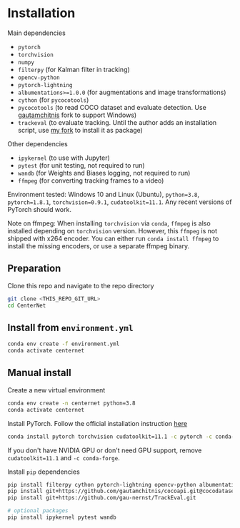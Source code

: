 # Installation

Main dependencies

- `pytorch`
- `torchvision`
- `numpy`
- `filterpy` (for Kalman filter in tracking)
- `opencv-python`
- `pytorch-lightning`
- `albumentations>=1.0.0` (for augmentations and image transformations)
- `cython` (for `pycocotools`)
- `pycocotools` (to read COCO dataset and evaluate detection. Use [gautamchitnis](https://github.com/gautamchitnis/cocoapi) fork to support Windows)
- `trackeval` (to evaluate tracking. Until the author adds an installation script, use [my fork](https://github.com/gau-nernst/TrackEval) to install it as package)

Other dependencies

- `ipykernel` (to use with Jupyter)
- `pytest` (for unit testing, not required to run)
- `wandb` (for Weights and Biases logging, not required to run)
- `ffmpeg` (for converting tracking frames to a video)

Environment tested: Windows 10 and Linux (Ubuntu), `python=3.8`, `pytorch=1.8.1`, `torchvision=0.9.1`, `cudatoolkit=11.1`. Any recent versions of PyTorch should work.

Note on ffmpeg: When installing `torchvision` via `conda`, `ffmpeg` is also installed depending on `torchvision` version. However, this `ffmpeg` is not shipped with x264 encoder. You can either run `conda install ffmpeg` to install the missing encoders, or use a separate ffmpeg binary.

## Preparation

Clone this repo and navigate to the repo directory

```bash
git clone <THIS_REPO_GIT_URL>
cd CenterNet
```

## Install from `environment.yml`

```bash
conda env create -f environment.yml
conda activate centernet
```

## Manual install

Create a new virtual environment

```bash
conda env create -n centernet python=3.8
conda activate centernet
```

Install PyTorch. Follow the official installation instruction [here](https://pytorch.org/)

```bash
conda install pytorch torchvision cudatoolkit=11.1 -c pytorch -c conda-forge
```

If you don't have NVIDIA GPU or don't need GPU support, remove `cudatoolkit=11.1` and `-c conda-forge`.

Install `pip` dependencies

```bash
pip install filterpy cython pytorch-lightning opencv-python albumentations
pip install git+https://github.com/gautamchitnis/cocoapi.git@cocodataset-master#subdirectory=PythonAPI
pip install git+https://github.com/gau-nernst/TrackEval.git

# optional packages
pip install ipykernel pytest wandb
```
